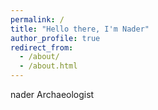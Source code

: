 ```yaml
---
permalink: /
title: "Hello there, I'm Nader"
author_profile: true
redirect_from: 
  - /about/
  - /about.html
---
```


nader Archaeologist
